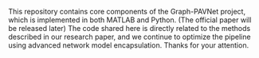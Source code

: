 This repository contains core components of the Graph-PAVNet project, which is implemented in both MATLAB and Python. (The official paper will be released later) 
The code shared here is directly related to the methods described in our research paper, and we continue to optimize the pipeline using advanced network model encapsulation.
Thanks for your attention.
